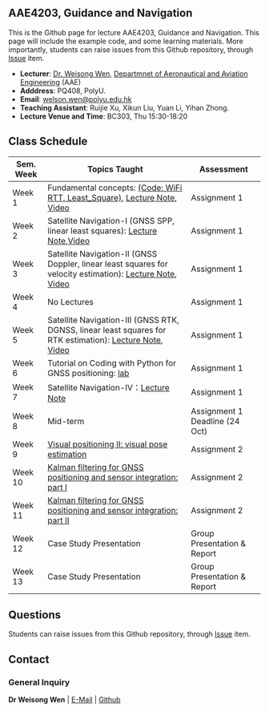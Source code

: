 <!-- <font  size=6><b><center>PolyU_AAE4203</center></b></font> -->

## AAE4203, Guidance and Navigation

This is the Github page for lecture AAE4203, Guidance and Navigation. This page will include the example code, and some learning materials. More importantly, students can raise issues from this Github repository, through [Issue](https://github.com/weisongwen/AAE4203-2425S1/issues) item.


- **Lecturer**: [Dr. Weisong Wen](https://www.polyu.edu.hk/aae/people/academic-staff/dr-wen-weisong/), [Departmnet of Aeronautical and Aviation Engineering](https://www.polyu.edu.hk/aae/) (AAE)
- **Adddress**: PQ408, PolyU. 
- **Email**: welson.wen@polyu.edu.hk
- **Teaching Assistant**: Ruijie Xu, Xikun Liu, Yuan Li, Yihan Zhong. 
- **Lecture Venue and Time**: BC303, Thu 15:30-18:20

## Class Schedule

| Sem. Week | Topics Taught | Assessment |
|-----------|---------------|------------|
| Week 1    | Fundamental concepts: [(Code: WiFi RTT, Least_Square)](https://github.com/weisongwen/AAE4203-2425S1/tree/main/Sample_Codes/Wifi_RTT), [Lecture Note](https://github.com/weisongwen/AAE4203-2425S1/blob/main/Lecture_Notes/Week%201%20%5BFundermental%20Concepts%5D%20Dr.%20Weisong%20Wen%20(20240904).pdf), [Video](https://www.youtube.com/watch?v=qPBdrqQ2wRQ&t=1s)| Assignment 1 |
| Week 2    | Satellite Navigation-I (GNSS SPP, linear least squares): [Lecture Note](https://github.com/weisongwen/AAE4203-2425S1/blob/main/Lecture_Notes/Week%201%20%5BFundermental%20Concepts%5D%20Dr.%20Weisong%20Wen%20(20240904).pdf),[Video](https://www.youtube.com/watch?v=RT-zQephBjE&t=1s)| Assignment 1 |
| Week 3    | Satellite Navigation-II (GNSS Doppler, linear least squares for velocity estimation): [Lecture Note](https://github.com/weisongwen/AAE4203-2425S1/blob/main/Lecture_Notes/Week%202%20%5BSatellite%20Navigation%5D%20(20240907)(1).pdf), [Video]() | Assignment 1 |
| Week 4    | No Lectures | Assignment 1 |
| Week 5    | Satellite Navigation-III (GNSS RTK, DGNSS, linear least squares for RTK estimation): [Lecture Note](https://github.com/weisongwen/AAE4203-2425S1/blob/main/Lecture_Notes/Week%202%20%5BSatellite%20Navigation%5D%20(20240907)(1).pdf), [Video](https://www.youtube.com/watch?v=cw0ygogTAMQ&t=5s)| Assignment 1 |
| Week 6    | Tutorial on Coding with Python for GNSS positioning: [lab](https://github.com/weisongwen/AAE4203-2425S1/blob/main/lab/GNSS%20Navigation%20Lab.pdf)|Assignment 1 |
| Week 7    | Satellite Navigation-IV：[Lecture Note](https://github.com/weisongwen/AAE4203-2425S1/blob/main/Lecture_Notes/Week%203%20%5BSatellite%20Navigation%5D%20(20240909).pdf)|Assignment 1 |
| Week 8    | Mid-term | Assignment 1 Deadline (24 Oct)|
| Week 9    | [Visual positioning II: visual pose estimation](http://google.com) | Assignment 2 |
| Week 10   | [Kalman filtering for GNSS positioning and sensor integration: part I](http://google.com) | Assignment 2 |
| Week 11   | [Kalman filtering for GNSS positioning and sensor integration: part II](http://google.com) | Assignment 2 |
| Week 12   | Case Study Presentation | Group Presentation & Report |
| Week 13   | Case Study Presentation | Group Presentation & Report |

## Questions
Students can raise issues from this Github repository, through [Issue](https://github.com/weisongwen/AAE4203-2425S1/issues) item.
  
<!-- ## Students Tasks -->

## Contact
### General Inquiry
**Dr Weisong Wen** | [E-Mail](welson.wen@polyu.edu.hk) | [Github](https://github.com/weisongwen)

